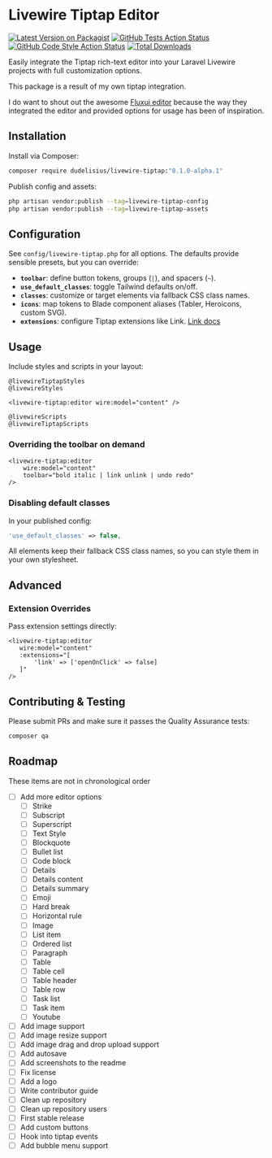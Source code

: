 # Livewire Tiptap Editor

[![Latest Version on Packagist](https://img.shields.io/packagist/v/dudelisius/livewire-tiptap.svg?style=flat-square&include_prereleases)](https://packagist.org/packages/dudelisius/livewire-tiptap)
[![GitHub Tests Action Status](https://img.shields.io/github/actions/workflow/status/dudelisius/livewire-tiptap/run-tests.yml?branch=main&label=tests&style=flat-square)](https://github.com/dudelisius/livewire-tiptap/actions?query=workflow%3Arun-tests+branch%3Amain)
[![GitHub Code Style Action Status](https://img.shields.io/github/actions/workflow/status/dudelisius/livewire-tiptap/fix-php-code-style-issues.yml?branch=main&label=code%20style&style=flat-square)](https://github.com/dudelisius/livewire-tiptap/actions?query=workflow%3A"Fix+PHP+code+style+issues"+branch%3Amain)
[![Total Downloads](https://img.shields.io/packagist/dt/dudelisius/livewire-tiptap.svg?style=flat-square)](https://packagist.org/packages/dudelisius/livewire-tiptap)

Easily integrate the Tiptap rich-text editor into your Laravel Livewire projects with full customization options.

This package is a result of my own tiptap integration.

I do want to shout out the awesome [Fluxui editor](https://fluxui.dev/components/editor) because the way they integrated the editor and provided options for usage has been of inspiration.

## Installation

Install via Composer:
```bash
composer require dudelisius/livewire-tiptap:"0.1.0-alpha.1"
````

Publish config and assets:

```bash
php artisan vendor:publish --tag=livewire-tiptap-config
php artisan vendor:publish --tag=livewire-tiptap-assets
```

## Configuration

See `config/livewire-tiptap.php` for all options. The defaults provide sensible presets, but you can override:

* **`toolbar`**: define button tokens, groups (`|`), and spacers (`~`).
* **`use_default_classes`**: toggle Tailwind defaults on/off.
* **`classes`**: customize or target elements via fallback CSS class names.
* **`icons`**: map tokens to Blade component aliases (Tabler, Heroicons, custom SVG).
* **`extensions`**: configure Tiptap extensions like Link. [Link docs](https://tiptap.dev/docs/extensions/marks/link)

## Usage

Include styles and scripts in your layout:

```blade
@livewireTiptapStyles
@livewireStyles

<livewire-tiptap:editor wire:model="content" />

@livewireScripts
@livewireTiptapScripts
```

### Overriding the toolbar on demand

```blade
<livewire-tiptap:editor
    wire:model="content"
    toolbar="bold italic | link unlink | undo redo"
/>
```

### Disabling default classes

In your published config:

```php
'use_default_classes' => false,
```

All elements keep their fallback CSS class names, so you can style them in your own stylesheet.

## Advanced

### Extension Overrides

Pass extension settings directly:

```blade
<livewire-tiptap:editor
   wire:model="content"
   :extensions="[
       'link' => ['openOnClick' => false]
   ]"
/>
```

## Contributing & Testing

Please submit PRs and make sure it passes the Quality Assurance tests:

```bash
composer qa
```

## Roadmap

These items are not in chronological order

- [ ] Add more editor options
    - [ ] Strike
    - [ ] Subscript
    - [ ] Superscript
    - [ ] Text Style
    - [ ] Blockquote
    - [ ] Bullet list
    - [ ] Code block
    - [ ] Details
    - [ ] Details content
    - [ ] Details summary
    - [ ] Emoji
    - [ ] Hard break
    - [ ] Horizontal rule
    - [ ] Image
    - [ ] List item
    - [ ] Ordered list
    - [ ] Paragraph
    - [ ] Table
    - [ ] Table cell
    - [ ] Table header
    - [ ] Table row
    - [ ] Task list
    - [ ] Task item
    - [ ] Youtube
- [ ] Add image support
- [ ] Add image resize support
- [ ] Add image drag and drop upload support
- [ ] Add autosave
- [ ] Add screenshots to the readme
- [ ] Fix license
- [ ] Add a logo
- [ ] Write contributor guide
- [ ] Clean up repository
- [ ] Clean up repository users
- [ ] First stable release
- [ ] Add custom buttons
- [ ] Hook into tiptap events
- [ ] Add bubble menu support
